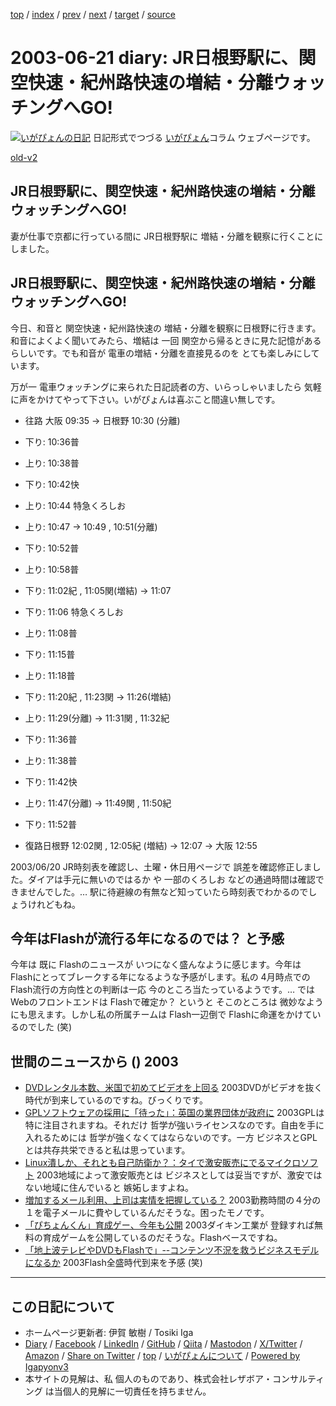 [top](../index.html) 
 / [index](index.html) 
 / [prev](ig030620.html) 
 / [next](ig030623.html) 
 / [target](https://www.igapyon.jp/igapyon/diary/2003/ig030621.html) 
 / [source](https://github.com/igapyon/diary/blob/master/2003/ig030621.src.md) 

2003-06-21 diary: JR日根野駅に、関空快速・紀州路快速の増結・分離ウォッチングへGO!
=====================================================================================================
[![いがぴょんの日記](https://www.igapyon.jp/igapyon/diary/images/iga202308_64.jpg "いがぴょん")](https://www.igapyon.jp/igapyon/diary/memo/memoigapyon.html) 日記形式でつづる [いがぴょん](https://www.igapyon.jp/igapyon/diary/memo/memoigapyon.html)コラム ウェブページです。

[old-v2](ig030621-orig.html)

## JR日根野駅に、関空快速・紀州路快速の増結・分離ウォッチングへGO!

妻が仕事で京都に行っている間に JR日根野駅に 増結・分離を観察に行くことにしました。


## JR日根野駅に、関空快速・紀州路快速の増結・分離ウォッチングへGO!

今日、和音と 関空快速・紀州路快速の 増結・分離を観察に日根野に行きます。和音によくよく聞いてみたら、増結は 一回 関空から帰るときに見た記憶があるらしいです。でも和音が 電車の増結・分離を直接見るのを とても楽しみにしています。

万が一 電車ウォッチングに来られた日記読者の方、いらっしゃいましたら 気軽に声をかけてやって下さい。いがぴょんは喜ぶこと間違い無しです。

* 往路 大阪 09:35 → 日根野 10:30 (分離)
  
* 下り: 10:36普
  
* 上り: 10:38普
  
* 下り: 10:42快
  
* 上り: 10:44 特急くろしお
  
* 上り: 10:47 → 10:49 , 10:51(分離)
  
* 下り: 10:52普
  
* 上り: 10:58普
  
* 下り: 11:02紀 , 11:05関(増結) → 11:07
  
* 下り: 11:06 特急くろしお
  
* 上り: 11:08普
  
* 下り: 11:15普
  
* 上り: 11:18普
  
* 下り: 11:20紀 , 11:23関 → 11:26(増結)
  
* 上り: 11:29(分離) → 11:31関 , 11:32紀
  
* 下り: 11:36普
  
* 上り: 11:38普
  
* 下り: 11:42快
  
* 上り: 11:47(分離) → 11:49関 , 11:50紀
  
* 下り: 11:52普
  
*  復路日根野 12:02関 , 12:05紀 (増結) → 12:07 → 大阪 12:55

2003/06/20 JR時刻表を確認し、土曜・休日用ページで 誤差を確認修正しました。ダイアは手元に無いのではるか や 一部のくろしお などの通過時間は確認できませんでした。… 駅に待避線の有無など知っていたら時刻表でわかるのでしょうけれどもね。

## 今年はFlashが流行る年になるのでは？ と予感

今年は 既に Flashのニュースが いつになく盛んなように感じます。今年は Flashにとってブレークする年になるような予感がします。私の 4月時点でのFlash流行の方向性との判断は一応 今のところ当たっているようです。… では Webのフロントエンドは Flashで確定か？ というと そこのところは 微妙なようにも思えます。しかし私の所属チームは Flash一辺倒で Flashに命運をかけているのでした (笑)

## 世間のニュースから () 2003

* [DVDレンタル本数、米国で初めてビデオを上回る](http://www.zdnet.co.jp/news/0306/20/nebt_14.html)  2003DVDがビデオを抜く時代が到来しているのですね。びっくりです。
* [GPLソフトウェアの採用に「待った」：英国の業界団体が政府に](http://japan.cnet.com/news/ent/story/0,2000047623,20055781,00.htm)  2003GPLは 特に注目されますね。それだけ 哲学が強いライセンスなのです。自由を手に入れるためには 哲学が強くなくてはならないのです。一方 ビジネスとGPLとは共存共栄できると私は思っています。
* [Linux潰しか、それとも自己防衛か？：タイで激安販売にでるマイクロソフト](http://japan.cnet.com/news/ent/story/0,2000047623,20055782,00.htm)  2003地域によって激安販売とは ビジネスとしては妥当ですが、激安ではない地域に住んでいると 嫉妬しますよね。
* [増加するメール利用、上司は実情を把握している？](http://japan.cnet.com/news/media/story/0,2000047715,20055841,00.htm)  2003勤務時間の４分の１を電子メールに費やしているんだそうな。困ったモノです。
* [「ぴちょんくん」育成ゲー、今年も公開](http://www.zdnet.co.jp/news/0306/20/njbt_07.html)  2003ダイキン工業が 登録すれば無料の育成ゲームを公開しているのだそうな。Flashベースですね。
* [「地上波テレビやDVDもFlashで」--コンテンツ不況を救うビジネスモデルになるか](http://japan.cnet.com/news/media/story/0,2000047715,20055881,00.htm)  2003Flash全盛時代到来を予感 (笑)


----------------------------------------------------------------------------------------------------

## この日記について

* ホームページ更新者: 伊賀 敏樹 / Tosiki Iga
* [Diary](https://www.igapyon.jp/igapyon/diary/) / [Facebook](https://www.facebook.com/igapyon) / [LinkedIn](https://www.linkedin.com/in/toshikiiga) / [GitHub](https://github.com/igapyon) / [Qiita](https://qiita.com/igapyon) / [Mastodon](https://social.vivaldi.net/@igapyon) / [X/Twitter](https://twitter.com/ToshikiIga) / [Amazon](https://www.amazon.co.jp/%E4%BC%8A%E8%B3%80-%E6%95%8F%E6%A8%B9/e/B004LTQWCQ) / 
[Share on Twitter](https://twitter.com/intent/tweet?hashtags=igapyon%2Cdiary%2C%E3%81%84%E3%81%8C%E3%81%B4%E3%82%87%E3%82%93&text=JR%E6%97%A5%E6%A0%B9%E9%87%8E%E9%A7%85%E3%81%AB%E3%80%81%E9%96%A2%E7%A9%BA%E5%BF%AB%E9%80%9F%E3%83%BB%E7%B4%80%E5%B7%9E%E8%B7%AF%E5%BF%AB%E9%80%9F%E3%81%AE%E5%A2%97%E7%B5%90%E3%83%BB%E5%88%86%E9%9B%A2%E3%82%A6%E3%82%A9%E3%83%83%E3%83%81%E3%83%B3%E3%82%B0%E3%81%B8GO%21&url=https%3A%2F%2Fwww.igapyon.jp%2Figapyon%2Fdiary%2F2003%2Fig030621.html) / [top](../index.html) / [いがぴょんについて](https://www.igapyon.jp/igapyon/diary/memo/memoigapyon.html) / [Powered by Igapyonv3](https://github.com/igapyon/igapyonv3)
* 本サイトの見解は、私 個人のものであり、株式会社レザボア・コンサルティング は当個人的見解に一切責任を持ちません。 
